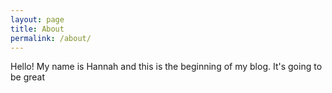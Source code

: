 ```yaml
---
layout: page
title: About
permalink: /about/
---
```


Hello! My name is Hannah and this is the beginning of my blog.  It's going to be great